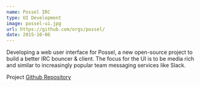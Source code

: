 ```yaml
---
name: Possel IRC
type: UI Development
image: possel-ui.jpg
url: https://github.com/orgs/possel/
date: 2015-10-06
---
```


Developing a web user interface for Possel, a new open-source project to build a better
IRC bouncer & client. The focus for the UI is to be media rich and similar to increasingly
popular team messaging services like Slack.

Project [Github Repository](https://github.com/possel)

